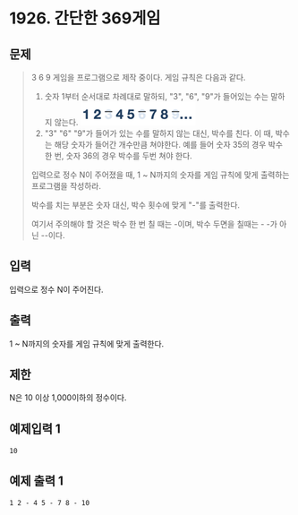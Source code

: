 # 1926. 간단한 369게임
## 문제
> 3 6 9 게임을 프로그램으로 제작 중이다. 게임 규칙은 다음과 같다.
> 
> 1. 숫자 1부터 순서대로 차례대로 말하되, "3", "6", "9"가 들어있는 수는 말하지 않는다.
> ![img.png](img.png)
> 2. "3" "6" "9"가 들어가 있는 수를 말하지 않는 대신, 박수를 친다. 이 때, 박수는 해당 숫자가 들어간 개수만큼 쳐야한다.
> 예를 들어 숫자 35의 경우 박수 한 번, 숫자 36의 경우 박수를 두번 쳐야 한다.  
> 
> 입력으로 정수 N이 주어졌을 때, 1 ~ N까지의 숫자를 게임 규칙에 맞게 출력하는 프로그램을 작성하라.
> 
> 박수를 치는 부분은 숫자 대신, 박수 횟수에 맞게 "-"를 출력한다.
> 
> 여기서 주의해야 할 것은 박수 한 번 칠 때는 -이며, 박수 두면을 칠때는 - -가 아닌 --이다.
> 
## 입력
입력으로 정수 N이 주어진다.
## 출력
1 ~ N까지의 숫자를 게임 규칙에 맞게 출력한다.
## 제한
N은 10 이상 1,000이하의 정수이다.
## 예제입력 1
```
10
```
## 예제 출력 1
```
1 2 - 4 5 - 7 8 - 10
```
